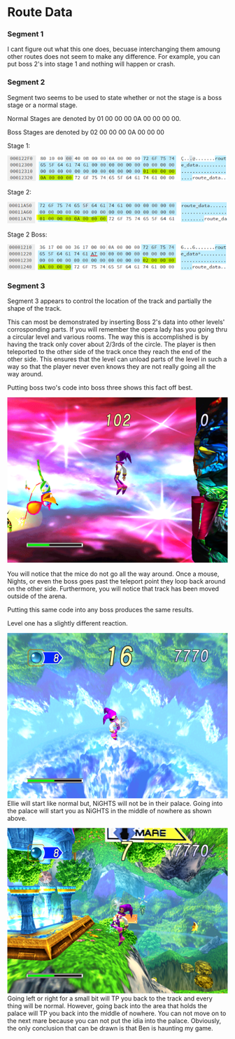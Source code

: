 # Route Data

### Segment 1
I cant figure out what this one does, becuase interchanging them amoung other routes does not seem to make any difference. For example, you can put boss 2's into stage 1 and nothing will happen or crash.

### Segment 2
Segment two seems to be used to state whether or not the stage is a boss stage or a normal stage.

Normal Stages are denoted by 01 00 00 00 0A 00 00 00 00.

Boss Stages are denoted by 02 00 00 00 0A 00 00 00

Stage 1:

![Stage 1 Segment 2](https://raw.githubusercontent.com/SmallMistake/Modding-NiD/main/Route_Data/pictures/stage_1_segment_2.PNG)

Stage 2:

![Stage 2 Segment 2](https://raw.githubusercontent.com/SmallMistake/Modding-NiD/main/Route_Data/pictures/stage_2_segment_2.PNG)

Stage 2 Boss:

![Stage 2 Boss Segment 2](https://raw.githubusercontent.com/SmallMistake/Modding-NiD/main/Route_Data/pictures/stage_2_boss_segment_2.PNG)



### Segment 3

Segment 3 appears to control the location of the track and partially the shape of the track.

This can most be demonstrated by inserting Boss 2's data into other levels' corrosponding parts. If you will remember the opera lady has you going thru a circular level and various rooms.
The way this is accomplished is by having the track only cover about 2/3rds of the circle. The player is then teleported to the other side of the track once they reach the end of the other side.
This ensures that the level can unload parts of the level in such a way so that the player never even knows they are not really going all the way around.

Putting boss two's code into boss three shows this fact off best.

![Boss 4 with Boss2's segment](https://raw.githubusercontent.com/SmallMistake/Modding-NiD/main/Route_Data/pictures/segment3Edited.png)

You will notice that the mice do not go all the way around. Once a mouse, Nights, or even the boss goes past the teleport point they loop back around on the other side. Furthermore, you will notice that track has been moved outside of the arena.

Putting this same code into any boss produces the same results.


Level one has a slightly different reaction.

![Level 1 with Boss2's Segment](https://raw.githubusercontent.com/SmallMistake/Modding-NiD/main/Route_Data/pictures/levelOneTP.png) </br>
Ellie will start like normal but, NiGHTS will not be in their palace. Going into the palace will start you as NiGHTS in the middle of nowhere as shown above.

![Level 1 TP Point](https://raw.githubusercontent.com/SmallMistake/Modding-NiD/main/Route_Data/pictures/levelOneTPPoint.png) </br>
Going left or right for a small bit will TP you back to the track and every thing will be normal. However, going back into the area that holds the palace will TP you back into the middle of nowhere. You can not move on to the next mare because you can not put the idia into the palace. Obviously, the only conclusion that can be drawn is that Ben is haunting my game.

